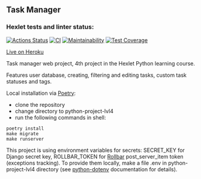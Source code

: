 Task Manager
------------

### Hexlet tests and linter status:
[![Actions Status](https://github.com/nteir/python-project-lvl4/workflows/hexlet-check/badge.svg)](https://github.com/nteir/python-project-lvl4/actions)
[![CI](https://github.com/nteir/python-project-lvl4/actions/workflows/ci_actions.yml/badge.svg)](https://github.com/nteir/python-project-lvl4/actions/workflows/ci_actions.yml)
[![Maintainability](https://api.codeclimate.com/v1/badges/018b6a00f26aade1e507/maintainability)](https://codeclimate.com/github/nteir/python-project-lvl4/maintainability)
[![Test Coverage](https://api.codeclimate.com/v1/badges/018b6a00f26aade1e507/test_coverage)](https://codeclimate.com/github/nteir/python-project-lvl4/test_coverage)

[Live on Heroku](https://taskmanager-nteir.herokuapp.com/)

Task manager web project, 4th project in the Hexlet Python learning course.

Features user database, creating, filtering and editing tasks, custom task statuses and tags.

Local installation via [Poetry](https://python-poetry.org/):
* clone the repository
* change directory to python-project-lvl4
* run the following commands in shell:
```
poetry install
make migrate
make runserver
```
This project is using environment variables for secrets:
SECRET_KEY for Django secret key,
ROLLBAR_TOKEN for [Rollbar](https://rollbar.com/) post_server_item token (exceptions tracking).
To provide them locally, make a file .env in python-project-lvl4 directory (see [python-dotenv](https://pypi.org/project/python-dotenv/) documentation for details).
